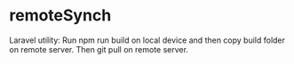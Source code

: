 # remoteSynch
Laravel utility: Run npm run build on local device and then copy build folder on remote server. Then git pull on remote server.
